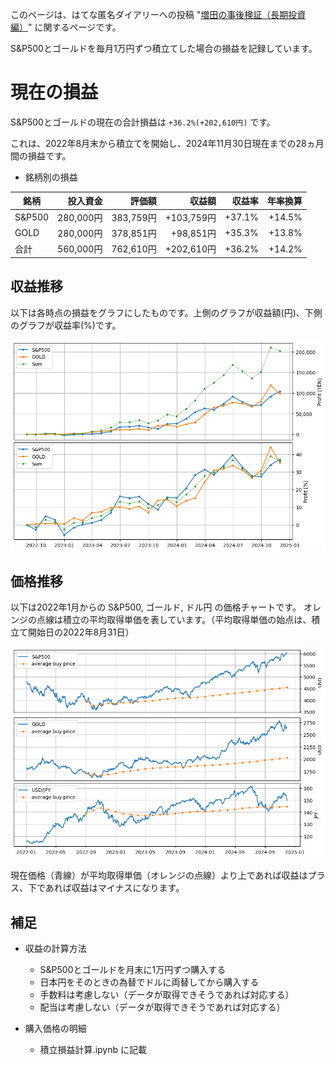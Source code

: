 このページは、はてな匿名ダイアリーへの投稿 "[増田の事後検証（長期投資編）](https://anond.hatelabo.jp/20220830191713)" に関するページです。

S&P500とゴールドを毎月1万円ずつ積立てした場合の損益を記録しています。

# 現在の損益
S&P500とゴールドの現在の合計損益は `+36.2%(+202,610円)` です。

これは、2022年8月末から積立てを開始し、2024年11月30日現在までの28ヵ月間の損益です。

- 銘柄別の損益

| 銘柄 | 投入資金 | 評価額 | 収益額 | 収益率 | 年率換算 |
| --- | ---: | ---: | ---: | ---: | ---: |
| S&P500 | 280,000円 | 383,759円 | +103,759円 | +37.1% | +14.5% |
| GOLD | 280,000円 | 378,851円 | +98,851円 | +35.3% | +13.8% |
| 合計 | 560,000円 | 762,610円 | +202,610円 | +36.2% | +14.2% |

## 収益推移
以下は各時点の損益をグラフにしたものです。上側のグラフが収益額(円)、下側のグラフが収益率(%)です。

![収益推移](./profit.png)

## 価格推移
以下は2022年1月からの S&P500, ゴールド, ドル円 の価格チャートです。
オレンジの点線は積立の平均取得単価を表しています。（平均取得単価の始点は、積立て開始日の2022年8月31日）

![価格推移](./price.png)

現在価格（青線）が平均取得単価（オレンジの点線）より上であれば収益はプラス、下であれば収益はマイナスになります。

## 補足
- 収益の計算方法
  - S&P500とゴールドを月末に1万円ずつ購入する
  - 日本円をそのときの為替でドルに両替してから購入する
  - 手数料は考慮しない（データが取得できそうであれば対応する）
  - 配当は考慮しない（データが取得できそうであれば対応する）

- 購入価格の明細
  - 積立損益計算.ipynb に記載
